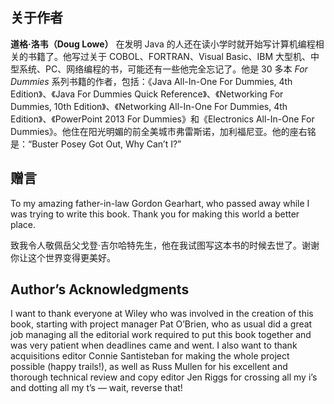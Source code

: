 ## 关于作者

**道格·洛韦（Doug Lowe）** 在发明 Java 的人还在读小学时就开始写计算机编程相关的书籍了。他写过关于 COBOL、FORTRAN、Visual Basic、IBM 大型机、中型系统、PC、网络编程的书，可能还有一些他完全忘记了。他是 30 多本 *For Dummies* 系列书籍的作者，包括：《Java All-In-One For Dummies, 4th Edition》、《Java For Dummies Quick Reference》、《Networking For Dummies, 10th Edition》、《Networking All-In-One For Dummies, 4th Edition》、《PowerPoint 2013 For Dummies》和《Electronics All-In-One For Dummies》。他住在阳光明媚的前全美城市弗雷斯诺，加利福尼亚。他的座右铭是：“Buster Posey Got Out, Why Can’t I?”

## 赠言

To my amazing father-in-law Gordon Gearhart, who passed away while I was trying to write this book. Thank you for making this world a better place.

致我令人敬佩岳父戈登·吉尔哈特先生，他在我试图写这本书的时候去世了。谢谢你让这个世界变得更美好。

## Author’s Acknowledgments

I want to thank everyone at Wiley who was involved in the creation of this book, starting with project manager Pat O’Brien, who as usual did a great job managing all the editorial work required to put this book together and was very patient when deadlines came and went. I also want to thank acquisitions editor Connie Santisteban for making the whole project possible (happy trails!), as well as Russ Mullen for his excellent and thorough technical review and copy editor Jen Riggs for crossing all my i’s and dotting all my t’s — wait, reverse that!